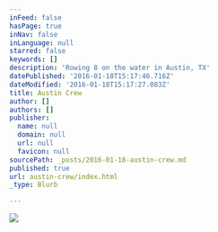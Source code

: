 ```yaml
---
inFeed: false
hasPage: true
inNav: false
inLanguage: null
starred: false
keywords: []
description: 'Rowing 8 on the water in Austin, TX'
datePublished: '2016-01-18T15:17:46.716Z'
dateModified: '2016-01-18T15:17:27.083Z'
title: Austin Crew
author: []
authors: []
publisher:
  name: null
  domain: null
  url: null
  favicon: null
sourcePath: _posts/2016-01-18-austin-crew.md
published: true
url: austin-crew/index.html
_type: Blurb

---
```

![](https://the-grid-user-content.s3-us-west-2.amazonaws.com/719e8562-4c8f-4ff1-a1f2-6e44d213f520.jpg)
